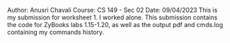 Author: Anusri Chavali
Course: CS 149 - Sec 02
Date: 09/04/2023
This is my submission for worksheet 1. I worked alone. This submission contains the code for ZyBooks labs 1.15-1.20, as well as the output pdf and cmds.log containing my commands history.
